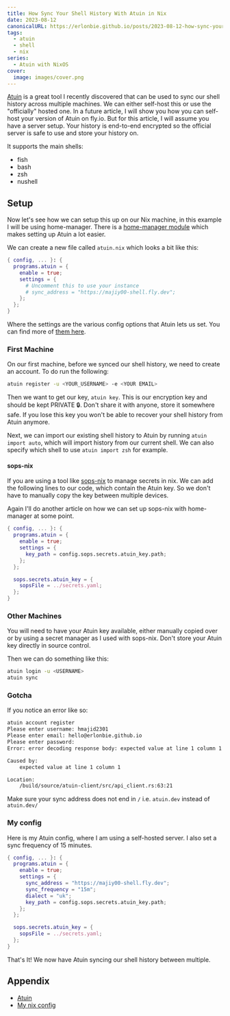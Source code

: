 ```yaml
---
title: How Sync Your Shell History With Atuin in Nix
date: 2023-08-12
canonicalURL: https://erlonbie.github.io/posts/2023-08-12-how-sync-your-shell-history-with-atuin-in-nix
tags:
  - atuin
  - shell
  - nix
series:
  - Atuin with NixOS
cover:
  image: images/cover.png
---
```


[Atuin](https://atuin.sh/docs/) is a great tool I recently discovered that can be used to sync our shell history across
multiple machines. We can either self-host this or use the "officially" hosted one. In a future article, I will show
you how you can self-host your version of Atuin on fly.io. But for this article, I will assume you have a server
setup. Your history is end-to-end encrypted so the official server is safe to use and store your history on.

It supports the main shells:

- fish
- bash
- zsh
- nushell

## Setup

Now let's see how we can setup this up on our Nix machine, in this example I will be using home-manager. There is a
[home-manager module](https://mipmip.github.io/home-manager-option-search/?query=atuin) which makes setting up Atuin a lot easier.

We can create a new file called `atuin.nix` which looks a bit like this:

```nix
{ config, ... }: {
  programs.atuin = {
    enable = true;
    settings = {
      # Uncomment this to use your instance
      # sync_address = "https://majiy00-shell.fly.dev";
    };
  };
}
```

Where the settings are the various config options that Atuin lets us set.
You can find more of [them here](https://atuin.sh/docs/config/).

### First Machine

On our first machine, before we synced our shell history, we need to create an account. To do run the following:

```bash
atuin register -u <YOUR_USERNAME> -e <YOUR EMAIL>
```

Then we want to get our key, `atuin key`. This is our encryption key and should be kept PRIVATE 🔒.
Don't share it with anyone, store it somewhere safe. If you lose this key you won't be able to recover your shell
history from Atuin anymore.

Next, we can import our existing shell history to Atuin by running `atuin import auto`, which will import history
from our current shell. We can also specify which shell to use `atuin import zsh` for example.

#### sops-nix

If you are using a tool like [sops-nix](https://github.com/Mic92/sops-nix) to manage secrets in nix. We can add
the following lines to our code, which contain the Atuin key. So we don't have to manually copy the key between
multiple devices.

Again I'll do another article on how we can set up sops-nix with home-manager at some point.

```nix
{ config, ... }: {
  programs.atuin = {
    enable = true;
    settings = {
      key_path = config.sops.secrets.atuin_key.path;
    };
  };

  sops.secrets.atuin_key = {
    sopsFile = ../secrets.yaml;
  };
}
```

### Other Machines

You will need to have your Atuin key available, either manually copied over or by using a secret manager as I 
used with sops-nix. Don't store your Atuin key directly in source control.

Then we can do something like this:

```bash
atuin login -u <USERNAME>
atuin sync
```

### Gotcha

If you notice an error like so:

```bash
atuin account register
Please enter username: hmajid2301
Please enter email: hello@erlonbie.github.io
Please enter password:
Error: error decoding response body: expected value at line 1 column 1

Caused by:
    expected value at line 1 column 1

Location:
    /build/source/atuin-client/src/api_client.rs:63:21
```

Make sure your sync address does not end in `/` i.e. `atuin.dev` instead
of `atuin.dev/`

### My config

Here is my Atuin config, where I am using a self-hosted server. I also set a sync frequency of 15 minutes.

```nix
{ config, ... }: {
  programs.atuin = {
    enable = true;
    settings = {
      sync_address = "https://majiy00-shell.fly.dev";
      sync_frequency = "15m";
      dialect = "uk";
      key_path = config.sops.secrets.atuin_key.path;
    };
  };

  sops.secrets.atuin_key = {
    sopsFile = ../secrets.yaml;
  };
}
```

That's It! We now have Atuin syncing our shell history between multiple.

## Appendix

- [Atuin](https://atuin.sh/docs/config/)
- [My nix config](https://gitlab.com/hmajid2301/dotfiles/-/blob/0c12ac20c3ab08fa3e76352c4e352a4adb9c3c9a/home-manager/atuin/default.nix)


